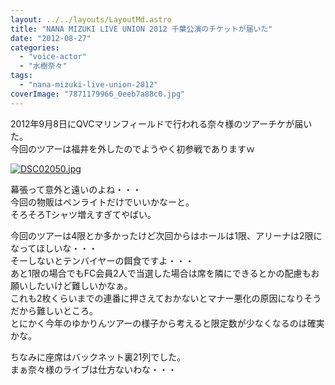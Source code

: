 ```yaml
---
layout: ../../layouts/LayoutMd.astro
title: "NANA MIZUKI LIVE UNION 2012 千葉公演のチケットが届いた"
date: "2012-08-27"
categories: 
  - "voice-actor"
  - "水樹奈々"
tags: 
  - "nana-mizuki-live-union-2012"
coverImage: "7871179966_0eeb7a88c0.jpg"
---
```


2012年9月8日にQVCマリンフィールドで行われる奈々様のツアーチケが届いた。  
今回のツアーは福井を外したのでようやく初参戦でありますｗ

[![DSC02050.jpg](/archive/images/9029323437_1882762cff.jpg)](http://www.flickr.com/photos/67522130@N08/9029323437/ "DSC02050.jpg")

幕張って意外と遠いのよね・・・  
今回の物販はペンライトだけでいいかなーと。  
そろそろTシャツ増えすぎてやばい。

今回のツアーは4限とか多かったけど次回からはホールは1限、アリーナは2限になってほしいな・・・  
そーしないとテンバイヤーの餌食ですよ・・・  
あと1限の場合でもFC会員2人で当選した場合は席を隣にできるとかの配慮もお願いしたいけど難しいかなぁ。  
これも2枚くらいまでの連番に押さえておかないとマナー悪化の原因になりそうだから難しいところ。  
とにかく今年のゆかりんツアーの様子から考えると限定数が少なくなるのは確実かな。

ちなみに座席はバックネット裏21列でした。  
まぁ奈々様のライブは仕方ないわな・・・
